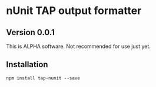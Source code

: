 # nUnit TAP output formatter

## Version 0.0.1

This is ALPHA software. Not recommended for use just yet.

## Installation

```
npm install tap-nunit --save
```
